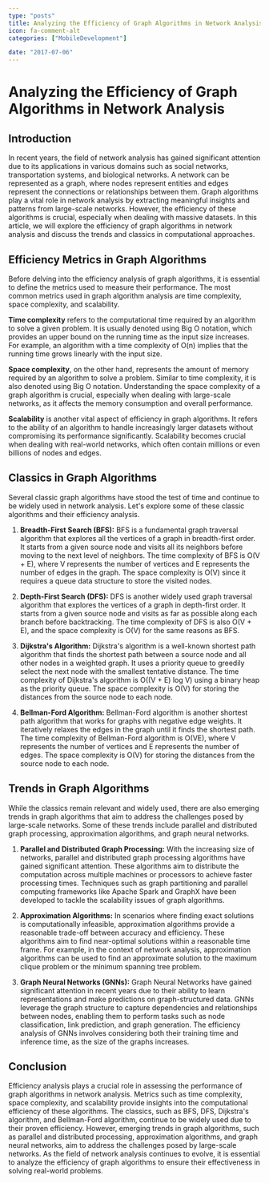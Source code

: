 ```yaml
---
type: "posts"
title: Analyzing the Efficiency of Graph Algorithms in Network Analysis
icon: fa-comment-alt
categories: ["MobileDevelopment"]

date: "2017-07-06"
---
```




# Analyzing the Efficiency of Graph Algorithms in Network Analysis

## Introduction

In recent years, the field of network analysis has gained significant attention due to its applications in various domains such as social networks, transportation systems, and biological networks. A network can be represented as a graph, where nodes represent entities and edges represent the connections or relationships between them. Graph algorithms play a vital role in network analysis by extracting meaningful insights and patterns from large-scale networks. However, the efficiency of these algorithms is crucial, especially when dealing with massive datasets. In this article, we will explore the efficiency of graph algorithms in network analysis and discuss the trends and classics in computational approaches.

## Efficiency Metrics in Graph Algorithms

Before delving into the efficiency analysis of graph algorithms, it is essential to define the metrics used to measure their performance. The most common metrics used in graph algorithm analysis are time complexity, space complexity, and scalability.

**Time complexity** refers to the computational time required by an algorithm to solve a given problem. It is usually denoted using Big O notation, which provides an upper bound on the running time as the input size increases. For example, an algorithm with a time complexity of O(n) implies that the running time grows linearly with the input size.

**Space complexity**, on the other hand, represents the amount of memory required by an algorithm to solve a problem. Similar to time complexity, it is also denoted using Big O notation. Understanding the space complexity of a graph algorithm is crucial, especially when dealing with large-scale networks, as it affects the memory consumption and overall performance.

**Scalability** is another vital aspect of efficiency in graph algorithms. It refers to the ability of an algorithm to handle increasingly larger datasets without compromising its performance significantly. Scalability becomes crucial when dealing with real-world networks, which often contain millions or even billions of nodes and edges.

## Classics in Graph Algorithms

Several classic graph algorithms have stood the test of time and continue to be widely used in network analysis. Let's explore some of these classic algorithms and their efficiency analysis.

1. **Breadth-First Search (BFS):** BFS is a fundamental graph traversal algorithm that explores all the vertices of a graph in breadth-first order. It starts from a given source node and visits all its neighbors before moving to the next level of neighbors. The time complexity of BFS is O(V + E), where V represents the number of vertices and E represents the number of edges in the graph. The space complexity is O(V) since it requires a queue data structure to store the visited nodes.

2. **Depth-First Search (DFS):** DFS is another widely used graph traversal algorithm that explores the vertices of a graph in depth-first order. It starts from a given source node and visits as far as possible along each branch before backtracking. The time complexity of DFS is also O(V + E), and the space complexity is O(V) for the same reasons as BFS.

3. **Dijkstra's Algorithm:** Dijkstra's algorithm is a well-known shortest path algorithm that finds the shortest path between a source node and all other nodes in a weighted graph. It uses a priority queue to greedily select the next node with the smallest tentative distance. The time complexity of Dijkstra's algorithm is O((V + E) log V) using a binary heap as the priority queue. The space complexity is O(V) for storing the distances from the source node to each node.

4. **Bellman-Ford Algorithm:** Bellman-Ford algorithm is another shortest path algorithm that works for graphs with negative edge weights. It iteratively relaxes the edges in the graph until it finds the shortest path. The time complexity of Bellman-Ford algorithm is O(VE), where V represents the number of vertices and E represents the number of edges. The space complexity is O(V) for storing the distances from the source node to each node.

## Trends in Graph Algorithms

While the classics remain relevant and widely used, there are also emerging trends in graph algorithms that aim to address the challenges posed by large-scale networks. Some of these trends include parallel and distributed graph processing, approximation algorithms, and graph neural networks.

1. **Parallel and Distributed Graph Processing:** With the increasing size of networks, parallel and distributed graph processing algorithms have gained significant attention. These algorithms aim to distribute the computation across multiple machines or processors to achieve faster processing times. Techniques such as graph partitioning and parallel computing frameworks like Apache Spark and GraphX have been developed to tackle the scalability issues of graph algorithms.

2. **Approximation Algorithms:** In scenarios where finding exact solutions is computationally infeasible, approximation algorithms provide a reasonable trade-off between accuracy and efficiency. These algorithms aim to find near-optimal solutions within a reasonable time frame. For example, in the context of network analysis, approximation algorithms can be used to find an approximate solution to the maximum clique problem or the minimum spanning tree problem.

3. **Graph Neural Networks (GNNs):** Graph Neural Networks have gained significant attention in recent years due to their ability to learn representations and make predictions on graph-structured data. GNNs leverage the graph structure to capture dependencies and relationships between nodes, enabling them to perform tasks such as node classification, link prediction, and graph generation. The efficiency analysis of GNNs involves considering both their training time and inference time, as the size of the graphs increases.

## Conclusion

Efficiency analysis plays a crucial role in assessing the performance of graph algorithms in network analysis. Metrics such as time complexity, space complexity, and scalability provide insights into the computational efficiency of these algorithms. The classics, such as BFS, DFS, Dijkstra's algorithm, and Bellman-Ford algorithm, continue to be widely used due to their proven efficiency. However, emerging trends in graph algorithms, such as parallel and distributed processing, approximation algorithms, and graph neural networks, aim to address the challenges posed by large-scale networks. As the field of network analysis continues to evolve, it is essential to analyze the efficiency of graph algorithms to ensure their effectiveness in solving real-world problems.